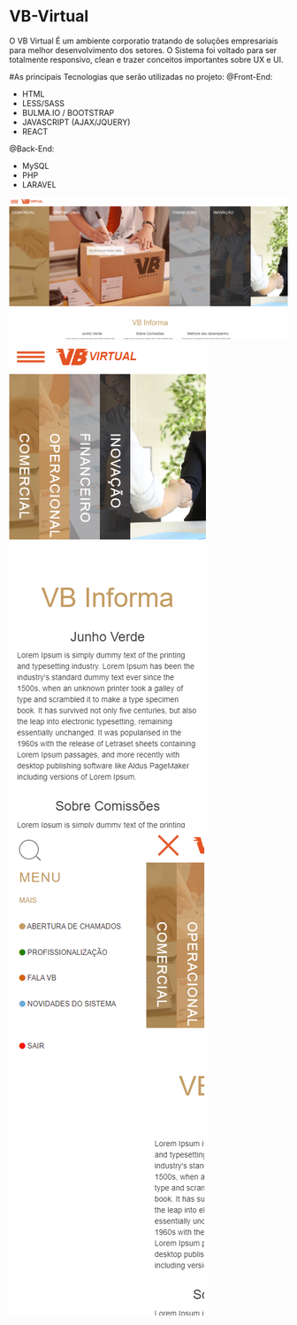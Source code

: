 # VB-Virtual

O VB Virtual É um ambiente corporatio tratando de soluções empresariais para melhor desenvolvimento dos setores.
O Sistema foi voltado para ser totalmente responsivo, clean e trazer conceitos importantes sobre UX e UI.

#As principais Tecnologias que serão utilizadas no projeto:
@Front-End:
- HTML
- LESS/SASS
- BULMA.IO / BOOTSTRAP
- JAVASCRIPT (AJAX/JQUERY)
- REACT 

@Back-End:
- MySQL
- PHP
- LARAVEL

<img src="https://raw.githubusercontent.com/luancostar/VB-Virtual/master/gitrep/index1.png">
<img src="https://raw.githubusercontent.com/luancostar/VB-Virtual/master/gitrep/indexmob1.png">
<img src="https://raw.githubusercontent.com/luancostar/VB-Virtual/master/gitrep/indexmob2.png">
